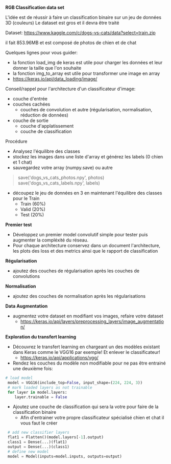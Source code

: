 **RGB Classification data set**

L'idée est de réussir à faire un classification binaire sur un jeu de données 3D (couleurs)
Le dataset est gros et il devra être traité

Dataset: https://www.kaggle.com/c/dogs-vs-cats/data?select=train.zip 

il fait 853.96MB et est composé de photos de chien et de chat

Quelques lignes pour vous guider: 

* la fonction load_img de keras est utile pour charger les données et leur donner la taille que l'on souhaite
* la fonction img_to_array est utile pour transformer une image en array
* https://keras.io/api/data_loading/image/

Conseil/rappel pour l'architecture d'un classificateur d'image:
* couche d'entrée
* couches cachées
  * couches de convolution et autre (régularisation, normalisation, réduction de données)
* couche de sortie
  * couche d'applatissement 
  * couche de classification

Procédure
* Analysez l'équilibre des classes
* stockez les images dans une liste d'array et générez les labels (0 chien et 1 chat)
* sauvegardez votre array (numpy.save) ou autre
>save('dogs_vs_cats_photos.npy', photos)
save('dogs_vs_cats_labels.npy', labels)
* découpez le jeu de données en 3 en maintenant l'équilibre des classes pour le Train
  * Train (60%)
  * Valid (20%)
  * Test (20%)
  
**Premier test**

* Développez un premier model convolutif simple pour tester puis augmenter la compléxité du réseau. 
* Pour chaque architecture conservez dans un document l'architecture, les plots des loss et des metrics ainsi que le rapport de classification 

**Régularisation**
* ajoutez des couches de régularisation après les couches de convolutions
  
**Normalisation**
* ajoutez des couches de normalisation après les régularisations 
  
**Data Augmentation**
* augmentez votre dataset en modifiant vos images, refaire votre dataset
  * https://keras.io/api/layers/preprocessing_layers/image_augmentation/
  
**Exploration du transfert learning**
* Découvrez le transfert learning en chargeant un des modèles existant dans Keras comme le VGG16 par exemple! Et enlever le classificateur!
  * https://keras.io/api/applications/vgg/
* Rendez les couches du modèle non modifiable pour ne pas être entrainé une deuxième fois: 
```python 
# load model
 model = VGG16(include_top=False, input_shape=(224, 224, 3))
 # mark loaded layers as not trainable
 for layer in model.layers:
    layer.trainable = False
```
* Ajoutez une couche de classification qui sera la votre pour faire de la classification binaire
  * Afin d'entrainer votre propre classificateur spécialisé chien et chat il vous faut le créer 
```python 
 # add new classifier layers
 flat1 = Flatten()(model.layers[-1].output)
 class1 = Dense(...)(flat1)
 output = Dense(...)(class1)
 # define new model
 model = Model(inputs=model.inputs, outputs=output)
 ```